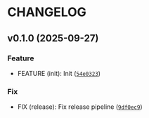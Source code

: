 # CHANGELOG


## v0.1.0 (2025-09-27)

### Feature

* FEATURE (init): Init ([`54e0323`](https://github.com/logbull/logbull-python/commit/54e0323cb4a7c4b80664f5eb5537e12367bb2d92))

### Fix

* FIX (release): Fix release pipeline ([`9df0ec9`](https://github.com/logbull/logbull-python/commit/9df0ec9bdb7f4468a0f2447101dca12124d65cba))
